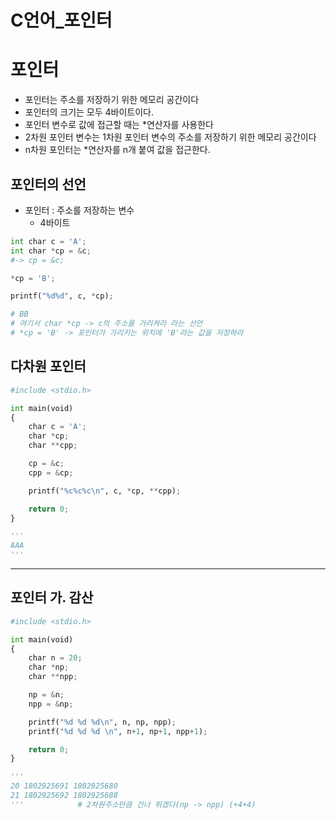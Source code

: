 # C언어_포인터

# 포인터

- 포인터는 주소를 저장하기 위한 메모리 공간이다
- 포인터의 크기는 모두 4바이트이다.
- 포인터 변수로 값에 접근할 때는 *연산자를 사용한다
- 2차원 포인터 변수는 1차원 포인터 변수의 주소를 저장하기 위한 메모리 공간이다
- n차원 포인터는 *연산자를 n개 붙여 값을 접근한다.

## 포인터의 선언

- 포인터 : 주소를 저장하는 변수
    - 4바이트

```python
int char c = 'A';
int char *cp = &c;
#-> cp = &c;

*cp = 'B';

printf("%d%d", c, *cp);

# BB
# 여기서 char *cp -> c의 주소를 가리켜라 라는 선언
# *cp = 'B' -> 포인터가 가리키는 위치에 'B'라는 값을 저장하라
```

## 다차원 포인터

```python
#include <stdio.h>

int main(void)
{
    char c = 'A';
    char *cp;
    char **cpp;

    cp = &c;
    cpp = &cp;

    printf("%c%c%c\n", c, *cp, **cpp);

    return 0;
}

'''
AAA
'''
```

---

## 포인터 가. 감산

```python
#include <stdio.h>

int main(void)
{
    char n = 20;
    char *np;
    char **npp;

    np = &n;
    npp = &np;

    printf("%d %d %d\n", n, np, npp);
    printf("%d %d %d \n", n+1, np+1, npp+1);

    return 0;
}

'''
20 1802925691 1802925680
21 1802925692 1802925688
'''            # 2차원주소만큼 건너 뛰겠다(np -> npp) (+4+4)
```
